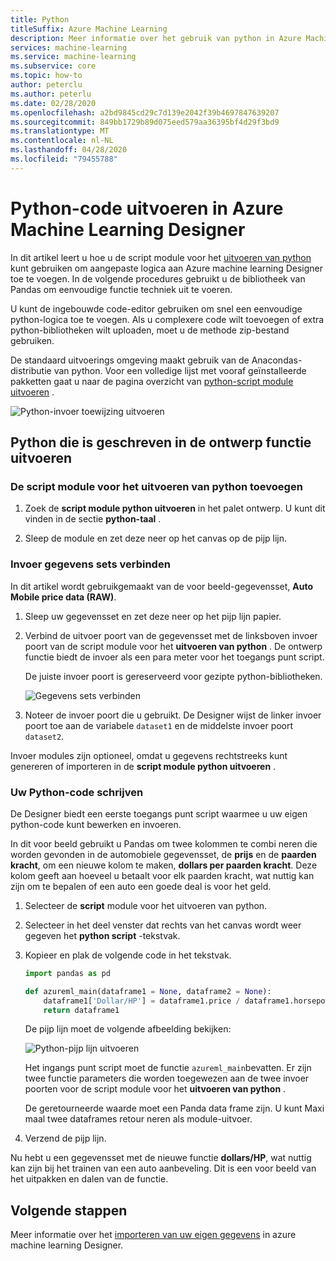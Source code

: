 ```yaml
---
title: Python
titleSuffix: Azure Machine Learning
description: Meer informatie over het gebruik van python in Azure Machine Learning Designer voor het transformeren van gegevens.
services: machine-learning
ms.service: machine-learning
ms.subservice: core
ms.topic: how-to
author: peterclu
ms.author: peterlu
ms.date: 02/28/2020
ms.openlocfilehash: a2bd9845cd29c7d139e2042f39b4697847639207
ms.sourcegitcommit: 849bb1729b89d075eed579aa36395bf4d29f3bd9
ms.translationtype: MT
ms.contentlocale: nl-NL
ms.lasthandoff: 04/28/2020
ms.locfileid: "79455788"
---
```

# <a name="execute-python-code-in-azure-machine-learning-designer"></a>Python-code uitvoeren in Azure Machine Learning Designer

In dit artikel leert u hoe u de script module voor het [uitvoeren van python](algorithm-module-reference/execute-python-script.md) kunt gebruiken om aangepaste logica aan Azure machine learning Designer toe te voegen. In de volgende procedures gebruikt u de bibliotheek van Pandas om eenvoudige functie techniek uit te voeren.

U kunt de ingebouwde code-editor gebruiken om snel een eenvoudige python-logica toe te voegen. Als u complexere code wilt toevoegen of extra python-bibliotheken wilt uploaden, moet u de methode zip-bestand gebruiken.

De standaard uitvoerings omgeving maakt gebruik van de Anacondas-distributie van python. Voor een volledige lijst met vooraf geïnstalleerde pakketten gaat u naar de pagina overzicht van [python-script module uitvoeren](algorithm-module-reference/execute-python-script.md) .

![Python-invoer toewijzing uitvoeren](media/how-to-designer-python/execute-python-map.png)

## <a name="execute-python-written-in-the-designer"></a>Python die is geschreven in de ontwerp functie uitvoeren

### <a name="add-the-execute-python-script-module"></a>De script module voor het uitvoeren van python toevoegen

1. Zoek de **script module python uitvoeren** in het palet ontwerp. U kunt dit vinden in de sectie **python-taal** .

1. Sleep de module en zet deze neer op het canvas op de pijp lijn.

### <a name="connect-input-datasets"></a>Invoer gegevens sets verbinden

In dit artikel wordt gebruikgemaakt van de voor beeld-gegevensset, **Auto Mobile price data (RAW)**. 

1. Sleep uw gegevensset en zet deze neer op het pijp lijn papier.

1. Verbind de uitvoer poort van de gegevensset met de linksboven invoer poort van de script module voor het **uitvoeren van python** . De ontwerp functie biedt de invoer als een para meter voor het toegangs punt script.
    
    De juiste invoer poort is gereserveerd voor gezipte python-bibliotheken.

    ![Gegevens sets verbinden](media/how-to-designer-python/connect-dataset.png)
        

1. Noteer de invoer poort die u gebruikt. De Designer wijst de linker invoer poort toe aan de variabele `dataset1` en de middelste invoer poort `dataset2`. 

Invoer modules zijn optioneel, omdat u gegevens rechtstreeks kunt genereren of importeren in de **script module python uitvoeren** .

### <a name="write-your-python-code"></a>Uw Python-code schrijven

De Designer biedt een eerste toegangs punt script waarmee u uw eigen python-code kunt bewerken en invoeren. 

In dit voor beeld gebruikt u Pandas om twee kolommen te combi neren die worden gevonden in de automobiele gegevensset, de **prijs** en de **paarden kracht**, om een nieuwe kolom te maken, **dollars per paarden kracht**. Deze kolom geeft aan hoeveel u betaalt voor elk paarden kracht, wat nuttig kan zijn om te bepalen of een auto een goede deal is voor het geld. 

1. Selecteer de **script** module voor het uitvoeren van python.

1. Selecteer in het deel venster dat rechts van het canvas wordt weer gegeven het **python script** -tekstvak.

1. Kopieer en plak de volgende code in het tekstvak.

    ```python
    import pandas as pd
    
    def azureml_main(dataframe1 = None, dataframe2 = None):
        dataframe1['Dollar/HP'] = dataframe1.price / dataframe1.horsepower
        return dataframe1
    ```
    De pijp lijn moet de volgende afbeelding bekijken:
    
    ![Python-pijp lijn uitvoeren](media/how-to-designer-python/execute-python-pipeline.png)

    Het ingangs punt script moet de functie `azureml_main`bevatten. Er zijn twee functie parameters die worden toegewezen aan de twee invoer poorten voor de script module voor het **uitvoeren van python** .

    De geretourneerde waarde moet een Panda data frame zijn. U kunt Maxi maal twee dataframes retour neren als module-uitvoer.
    
1. Verzend de pijp lijn.

Nu hebt u een gegevensset met de nieuwe functie **dollars/HP**, wat nuttig kan zijn bij het trainen van een auto aanbeveling. Dit is een voor beeld van het uitpakken en dalen van de functie. 

## <a name="next-steps"></a>Volgende stappen

Meer informatie over het [importeren van uw eigen gegevens](how-to-designer-import-data.md) in azure machine learning Designer.